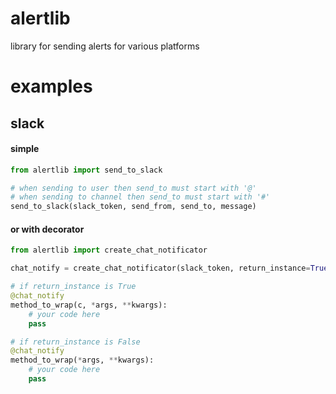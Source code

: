 # alertlib
library for sending alerts for various platforms

# examples

## slack

#### simple
```python
from alertlib import send_to_slack

# when sending to user then send_to must start with '@'
# when sending to channel then send_to must start with '#'
send_to_slack(slack_token, send_from, send_to, message)
```

#### or with decorator
```python
from alertlib import create_chat_notificator

chat_notify = create_chat_notificator(slack_token, return_instance=True)

# if return_instance is True
@chat_notify
method_to_wrap(c, *args, **kwargs):
	# your code here
	pass

# if return_instance is False
@chat_notify
method_to_wrap(*args, **kwargs):
	# your code here
	pass
```

